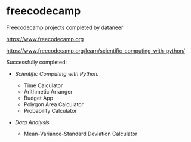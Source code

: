 # freecodecamp
Freecodecamp projects completed by dataneer

https://www.freecodecamp.org

https://www.freecodecamp.org/learn/scientific-computing-with-python/

Successfully completed:
 * *Scientific Computing with Python:*
	* Time Calculator
 	* Arithmetic Arranger
 	* Budget App
	* Polygon Area Calculator
	* Probability Calculator

 * *Data Analysis*
	* Mean-Variance-Standard Deviation Calculator

